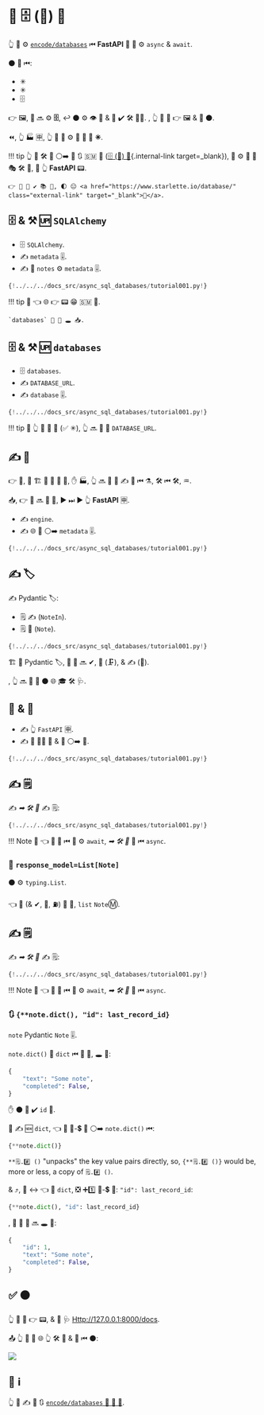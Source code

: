 # 🔁 🗄 (🔗) 💽

👆 💪 ⚙️ <a href="https://github.com/encode/databases" class="external-link" target="_blank">`encode/databases`</a> ⏮ **FastAPI** 🔗 💽 ⚙️ `async` &amp; `await`.

⚫️ 🔗 ⏮:

* ✳
* ✳
* 🗄

👉 🖼, 👥 🔜 ⚙️ **🗄**, ↩️ ⚫️ ⚙️ 👁 📁 &amp; 🐆 ✔️ 🛠 🐕‍🦺. , 👆 💪 📁 👉 🖼 &amp; 🏃 ⚫️.

⏪, 👆 🏭 🈸, 👆 💪 💚 ⚙️ 💽 💽 💖 **✳**.

!!! tip
    👆 💪 🛠 💭 ⚪️➡️ 📄 🔃 🇸🇲 🐜 ([🗄 (🔗) 💽](../tutorial/sql-databases.md){.internal-link target=_blank}), 💖 ⚙️ 🚙 🔢 🎭 🛠 💽, 🔬 👆 **FastAPI** 📟.

    👉 📄 🚫 ✔ 📚 💭, 🌓 😑 <a href="https://www.starlette.io/database/" class="external-link" target="_blank">💃</a>.

## 🗄 &amp; ⚒ 🆙 `SQLAlchemy`

* 🗄 `SQLAlchemy`.
* ✍ `metadata` 🎚.
* ✍ 🏓 `notes` ⚙️ `metadata` 🎚.

```Python hl_lines="4  14  16-22"
{!../../../docs_src/async_sql_databases/tutorial001.py!}
```

!!! tip
    👀 👈 🌐 👉 📟 😁 🇸🇲 🐚.

    `databases` 🚫 🔨 🕳 📥.

## 🗄 &amp; ⚒ 🆙 `databases`

* 🗄 `databases`.
* ✍ `DATABASE_URL`.
* ✍ `database` 🎚.

```Python hl_lines="3  9  12"
{!../../../docs_src/async_sql_databases/tutorial001.py!}
```

!!! tip
    🚥 👆 🔗 🎏 💽 (✅ ✳), 👆 🔜 💪 🔀 `DATABASE_URL`.

## ✍ 🏓

👉 💼, 👥 🏗 🏓 🎏 🐆 📁, ✋️ 🏭, 👆 🔜 🎲 💚 ✍ 👫 ⏮ ⚗, 🛠 ⏮ 🛠, ♒️.

📥, 👉 📄 🔜 🏃 🔗, ▶️ ⏭ ▶ 👆 **FastAPI** 🈸.

* ✍ `engine`.
* ✍ 🌐 🏓 ⚪️➡️ `metadata` 🎚.

```Python hl_lines="25-28"
{!../../../docs_src/async_sql_databases/tutorial001.py!}
```

## ✍ 🏷

✍ Pydantic 🏷:

* 🗒 ✍ (`NoteIn`).
* 🗒 📨 (`Note`).

```Python hl_lines="31-33  36-39"
{!../../../docs_src/async_sql_databases/tutorial001.py!}
```

🏗 👫 Pydantic 🏷, 🔢 💽 🔜 ✔, 🎻 (🗜), &amp; ✍ (📄).

, 👆 🔜 💪 👀 ⚫️ 🌐 🎓 🛠 🩺.

## 🔗 &amp; 🔌

* ✍ 👆 `FastAPI` 🈸.
* ✍ 🎉 🐕‍🦺 🔗 &amp; 🔌 ⚪️➡️ 💽.

```Python hl_lines="42  45-47  50-52"
{!../../../docs_src/async_sql_databases/tutorial001.py!}
```

## ✍ 🗒

✍ *➡ 🛠 🔢* ✍ 🗒:

```Python hl_lines="55-58"
{!../../../docs_src/async_sql_databases/tutorial001.py!}
```

!!! Note
    👀 👈 👥 🔗 ⏮ 💽 ⚙️ `await`, *➡ 🛠 🔢* 📣 ⏮ `async`.

### 👀 `response_model=List[Note]`

⚫️ ⚙️ `typing.List`.

👈 📄 (&amp; ✔, 🎻, ⛽) 🔢 💽, `list` `Note`Ⓜ.

## ✍ 🗒

✍ *➡ 🛠 🔢* ✍ 🗒:

```Python hl_lines="61-65"
{!../../../docs_src/async_sql_databases/tutorial001.py!}
```

!!! Note
    👀 👈 👥 🔗 ⏮ 💽 ⚙️ `await`, *➡ 🛠 🔢* 📣 ⏮ `async`.

### 🔃 `{**note.dict(), "id": last_record_id}`

`note` Pydantic `Note` 🎚.

`note.dict()` 📨 `dict` ⏮ 🚮 💽, 🕳 💖:

```Python
{
    "text": "Some note",
    "completed": False,
}
```

✋️ ⚫️ 🚫 ✔️ `id` 🏑.

👥 ✍ 🆕 `dict`, 👈 🔌 🔑-💲 👫 ⚪️➡️ `note.dict()` ⏮:

```Python
{**note.dict()}
```

`**🗒.#⃣ ()` "unpacks" the key value pairs directly, so, `{**🗒.#⃣ ()}` would be, more or less, a copy of `🗒.#⃣ ()`.

&amp; ⤴, 👥 ↔ 👈 📁 `dict`, ❎ ➕1️⃣ 🔑-💲 👫: `"id": last_record_id`:

```Python
{**note.dict(), "id": last_record_id}
```

, 🏁 🏁 📨 🔜 🕳 💖:

```Python
{
    "id": 1,
    "text": "Some note",
    "completed": False,
}
```

## ✅ ⚫️

👆 💪 📁 👉 📟, &amp; 👀 🩺 <a href="http://127.0.0.1:8000/docs" class="external-link" target="_blank">Http://127.0.0.1:8000/docs</a>.

📤 👆 💪 👀 🌐 👆 🛠 📄 &amp; 🔗 ⏮ ⚫️:

<img src="/img/tutorial/async-sql-databases/image01.png">

## 🌅 ℹ

👆 💪 ✍ 🌅 🔃 <a href="https://github.com/encode/databases" class="external-link" target="_blank">`encode/databases` 🚮 📂 📃</a>.
